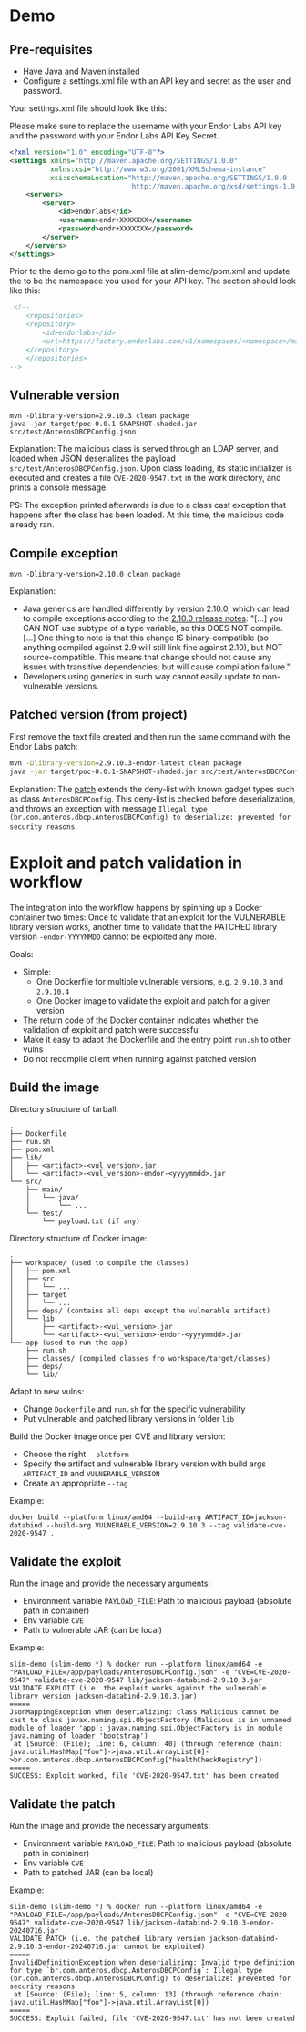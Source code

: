 
# Demo

## Pre-requisites

- Have Java and Maven installed
- Configure a settings.xml file with an API key and secret as the user and password.

Your settings.xml file should look like this: 

Please make sure to replace the username with your Endor Labs API key and the password with your Endor Labs API Key Secret.

```xml
<?xml version="1.0" encoding="UTF-8"?>
<settings xmlns="http://maven.apache.org/SETTINGS/1.0.0"
          xmlns:xsi="http://www.w3.org/2001/XMLSchema-instance"
          xsi:schemaLocation="http://maven.apache.org/SETTINGS/1.0.0
                              http://maven.apache.org/xsd/settings-1.0.0.xsd">
    <servers>
        <server>
            <id>endorlabs</id>
            <username>endr+XXXXXXX</username>
            <password>endr+XXXXXXX</password>
        </server>
    </servers>
</settings>
```

Prior to the demo go to the pom.xml file at slim-demo/pom.xml and update the <namespace> to be the namespace you used for your API key. The section should look like this:

```xml
 <!--
	<repositories>
	<repository>
		<id>endorlabs</id>
		<url>https://factory.endorlabs.com/v1/namespaces/<namespace>/maven2</url>
	</repository>
	</repositories>
-->
```

## Vulnerable version

```
mvn -Dlibrary-version=2.9.10.3 clean package
java -jar target/poc-0.0.1-SNAPSHOT-shaded.jar src/test/AnterosDBCPConfig.json
```

Explanation: The malicious class is served through an LDAP server, and loaded when JSON deserializes the payload `src/test/AnterosDBCPConfig.json`. Upon class loading, its static initializer is executed and creates a file `CVE-2020-9547.txt` in the work directory, and prints a console message.

PS: The exception printed afterwards is due to a class cast exception that happens after the class has been loaded. At this time, the malicious code already ran.

## Compile exception

```
mvn -Dlibrary-version=2.10.0 clean package
```

Explanation:
- Java generics are handled differently by version 2.10.0, which can lead to compile exceptions according to the [2.10.0 release notes](https://github.com/FasterXML/jackson/wiki/Jackson-Release-2.10#databind-typereference-assignment-compatibility-for-readvalue): "[...] you CAN NOT use subtype of a type variable, so this DOES NOT compile. [...] One thing to note is that this change IS binary-compatible (so anything compiled against 2.9 will still link fine against 2.10), but NOT source-compatible. This means that change should not cause any issues with transitive dependencies; but will cause compilation failure."
- Developers using generics in such way cannot easily update to non-vulnerable versions.

## Patched version (from project)

First remove the text file created and then run the same command with the Endor Labs patch:

```bash
mvn -Dlibrary-version=2.9.10.3-endor-latest clean package
java -jar target/poc-0.0.1-SNAPSHOT-shaded.jar src/test/AnterosDBCPConfig.json
```

Explanation: The [patch](https://github.com/FasterXML/jackson-databind/commit/03f30bf11c9315c3acd4ec8db97a2f22dbbc2f94) extends the deny-list with known gadget types such as class `AnterosDBCPConfig`. This deny-list is checked before deserialization, and throws an exception with message `Illegal type (br.com.anteros.dbcp.AnterosDBCPConfig) to deserialize: prevented for security reasons`.

# Exploit and patch validation in workflow 

The integration into the workflow happens by spinning up a Docker container two times: Once to validate that an exploit for the VULNERABLE library version works, another time to validate that the PATCHED library version `-endor-YYYYMMDD` cannot be exploited any more.

Goals:
- Simple:
    - One Dockerfile for multiple vulnerable versions, e.g. `2.9.10.3` and `2.9.10.4`
    - One Docker image to validate the exploit and patch for a given version
- The return code of the Docker container indicates whether the validation of exploit and patch were successful
- Make it easy to adapt the Dockerfile and the entry point `run.sh` to other vulns
- Do not recompile client when running against patched version

## Build the image


Directory structure of tarball:
```
.
├── Dockerfile
├── run.sh
├── pom.xml
├── lib/
│   ├── <artifact>-<vul_version>.jar
│   └── <artifact>-<vul_version>-endor-<yyyymmdd>.jar
└── src/
    ├── main/
    │   └── java/
    │       └── ...
    └── test/
        └── payload.txt (if any)
```

Directory structure of Docker image:

```
.
├── workspace/ (used to compile the classes)
│   ├── pom.xml
│   ├── src
│   │   └── ...
│   ├── target
│   │   └── ...
│   ├── deps/ (contains all deps except the vulnerable artifact)
│   └── lib
│       ├── <artifact>-<vul_version>.jar
│       └── <artifact>-<vul_version>-endor-<yyyymmdd>.jar
└── app (used to run the app)
    ├── run.sh
    ├── classes/ (compiled classes fro workspace/target/classes)
    ├── deps/
    └── lib/
```

Adapt to new vulns:
- Change `Dockerfile` and `run.sh` for the specific vulnerability
- Put vulnerable and patched library versions in folder `lib`

Build the Docker image once per CVE and library version:
- Choose the right `--platform`
- Specify the artifact and vulnerable library version with build args `ARTIFACT_ID` and `VULNERABLE_VERSION`
- Create an appropriate `--tag`

Example:
```
docker build --platform linux/amd64 --build-arg ARTIFACT_ID=jackson-databind --build-arg VULNERABLE_VERSION=2.9.10.3 --tag validate-cve-2020-9547 .
```

## Validate the exploit

Run the image and provide the necessary arguments:
- Environment variable `PAYLOAD_FILE`: Path to malicious payload (absolute path in container)
- Env variable `CVE`
- Path to vulnerable JAR (can be local)

Example:
```
slim-demo (slim-demo *) % docker run --platform linux/amd64 -e "PAYLOAD_FILE=/app/payloads/AnterosDBCPConfig.json" -e "CVE=CVE-2020-9547" validate-cve-2020-9547 lib/jackson-databind-2.9.10.3.jar
VALIDATE EXPLOIT (i.e. the exploit works against the vulnerable library version jackson-databind-2.9.10.3.jar)
=====
JsonMappingException when deserializing: class Malicious cannot be cast to class javax.naming.spi.ObjectFactory (Malicious is in unnamed module of loader 'app'; javax.naming.spi.ObjectFactory is in module java.naming of loader 'bootstrap')
 at [Source: (File); line: 6, column: 40] (through reference chain: java.util.HashMap["foo"]->java.util.ArrayList[0]->br.com.anteros.dbcp.AnterosDBCPConfig["healthCheckRegistry"])
=====
SUCCESS: Exploit worked, file 'CVE-2020-9547.txt' has been created
```

## Validate the patch

Run the image and provide the necessary arguments:
- Environment variable `PAYLOAD_FILE`: Path to malicious payload (absolute path in container)
- Env variable `CVE`
- Path to patched JAR (can be local)

Example:
```
slim-demo (slim-demo *) % docker run --platform linux/amd64 -e "PAYLOAD_FILE=/app/payloads/AnterosDBCPConfig.json" -e "CVE=CVE-2020-9547" validate-cve-2020-9547 lib/jackson-databind-2.9.10.3-endor-20240716.jar 
VALIDATE PATCH (i.e. the patched library version jackson-databind-2.9.10.3-endor-20240716.jar cannot be exploited)
=====
InvalidDefinitionException when deserializing: Invalid type definition for type `br.com.anteros.dbcp.AnterosDBCPConfig`: Illegal type (br.com.anteros.dbcp.AnterosDBCPConfig) to deserialize: prevented for security reasons
 at [Source: (File); line: 5, column: 13] (through reference chain: java.util.HashMap["foo"]->java.util.ArrayList[0])
=====
SUCCESS: Exploit failed, file 'CVE-2020-9547.txt' has not been created
```
